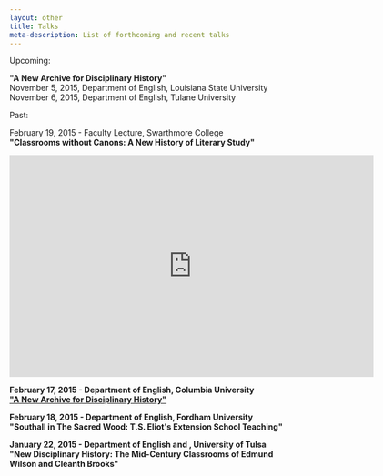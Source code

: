 ```yaml
---
layout: other
title: Talks
meta-description: List of forthcoming and recent talks
---
```


Upcoming:

<b>"A New Archive for Disciplinary History"</b>
<br>
November  5, 2015, Department of English, Louisiana State University
<br>
November 6, 2015, Department of English, Tulane University

Past:

February 19, 2015 - Faculty Lecture, Swarthmore College
<br>
<b>"Classrooms without Canons: A New History of Literary Study"<b>

<iframe id="ensembleEmbeddedContent_3WSXrb03B0etaAVigtgE3g" src="https://ensemble.swarthmore.edu/app/plugin/embed.aspx?ID=3WSXrb03B0etaAVigtgE3g&displayTitle=false&startTime=0&autoPlay=false&hideControls=false&showCaptions=false&width=640&height=334&displaySharing=false" frameborder="0" style="width:640px;height:390px;" height="390" width="640" allowfullscreen></iframe>

February 17, 2015 - Department of English, Columbia University
<br>
<b>["A New Archive for Disciplinary History"](http://english.columbia.edu/events/rachel-buurma-laura-heffernan-new-archive-disciplinary-history)</b>

February 18, 2015 - Department of English, Fordham University
<br>
<b>"Southall in The Sacred Wood: T.S. Eliot's Extension School Teaching"</b>

January 22, 2015 - Department of English and , University of Tulsa <br>
<b>"New Disciplinary History: The Mid-Century Classrooms of Edmund Wilson and Cleanth Brooks"<b>